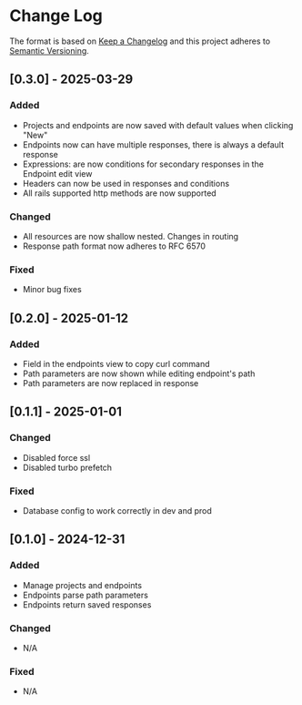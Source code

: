 # Change Log

The format is based on [Keep a Changelog](http://keepachangelog.com/)
and this project adheres to [Semantic Versioning](http://semver.org/).

## [0.3.0] - 2025-03-29

### Added

- Projects and endpoints are now saved with default values when clicking
"New"
- Endpoints now can have multiple responses, there is always a default
response
- Expressions: are now conditions for secondary responses in the Endpoint
edit view
- Headers can now be used in responses and conditions
- All rails supported http methods are now supported

### Changed

- All resources are now shallow nested. Changes in routing
- Response path format now adheres to RFC 6570

### Fixed

- Minor bug fixes

## [0.2.0] - 2025-01-12

### Added 

- Field in the endpoints view to copy curl command
- Path parameters are now shown while editing endpoint's path
- Path parameters are now replaced in response

## [0.1.1] - 2025-01-01

### Changed

- Disabled force ssl
- Disabled turbo prefetch

### Fixed

- Database config to work correctly in dev and prod

## [0.1.0] - 2024-12-31

### Added

- Manage projects and endpoints
- Endpoints parse path parameters
- Endpoints return saved responses

### Changed

- N/A

### Fixed

- N/A